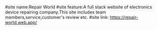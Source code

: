 #site name:Repair World
#site feature:A full stack website of electronics device repairing company.This site includes team members,service,customer's review etc.
#site link: https://repair-world.web.app/
